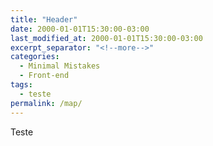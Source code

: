 ```yaml
---
title: "Header"
date: 2000-01-01T15:30:00-03:00
last_modified_at: 2000-01-01T15:30:00-03:00
excerpt_separator: "<!--more-->"
categories:
  - Minimal Mistakes
  - Front-end
tags:
  - teste
permalink: /map/
---
```


Teste
